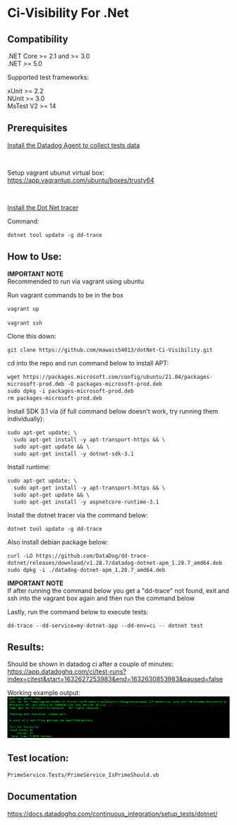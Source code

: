 # Ci-Visibility For .Net
 
## Compatibility 
.NET Core >= 2.1 and >= 3.0 <br/>
.NET >= 5.0 <br/>

Supported test frameworks:

xUnit >= 2.2 <br/>
NUnit >= 3.0 <br/>
MsTest V2 >= 14 <br/>


## Prerequisites
 [Install the Datadog Agent to collect tests data](https://docs.datadoghq.com/continuous_integration/setup_tests/agent/?tab=azurepipelines)

 <br/>
 
Setup vagrant ubunut virtual box: <br/>
https://app.vagrantup.com/ubuntu/boxes/trusty64

<br/> 

[Install the Dot Net tracer](https://docs.datadoghq.com/tracing/setup_overview/setup/dotnet-core/?tab=windows) 

Command:
```
dotnet tool update -g dd-trace
```
## How to Use:
**IMPORTANT NOTE**
<br/>
Recommended to run via vagrant using ubuntu
<br/> 

Run vagrant commands to be in the box
```
vagrant up

vagrant ssh
```
Clone this down:
```
git clone https://github.com/mawais54013/dotNet-Ci-Visibility.git
```
cd into the repo and run command below to install APT:
```
wget https://packages.microsoft.com/config/ubuntu/21.04/packages-microsoft-prod.deb -O packages-microsoft-prod.deb
sudo dpkg -i packages-microsoft-prod.deb
rm packages-microsoft-prod.deb
```

Install SDK 3.1 via (if full command below doesn't work, try running them individually):
```
sudo apt-get update; \
  sudo apt-get install -y apt-transport-https && \
  sudo apt-get update && \
  sudo apt-get install -y dotnet-sdk-3.1
```
Install runtime:
```
sudo apt-get update; \
  sudo apt-get install -y apt-transport-https && \
  sudo apt-get update && \
  sudo apt-get install -y aspnetcore-runtime-3.1
```

Install the dotnet tracer via the command below:
```
dotnet tool update -g dd-trace
```

Also install debian package below:
```
curl -LO https://github.com/DataDog/dd-trace-dotnet/releases/download/v1.28.7/datadog-dotnet-apm_1.28.7_amd64.deb
sudo dpkg -i ./datadog-dotnet-apm_1.28.7_amd64.deb

```

**IMPORTANT NOTE** <br/>
If after running the command below you get a "dd-trace" not found, exit and ssh into the vagrant box again and then run the command below

Lastly, run the command below to execute tests:
```
dd-trace --dd-service=my-dotnet-app --dd-env=ci -- dotnet test
```

## Results:
Should be shown in datadog ci after a couple of minutes:
https://app.datadoghq.com/ci/test-runs?index=citest&start=1632627253983&end=1632630853983&paused=false

Working example output:
![image](/test.png)

## Test location:
```
PrimeService.Tests/PrimeService_IsPrimeShould.vb
```

## Documentation
https://docs.datadoghq.com/continuous_integration/setup_tests/dotnet/
